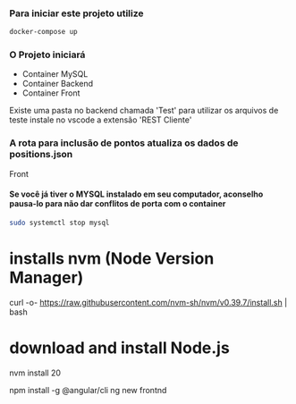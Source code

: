 ### Para iniciar este projeto utilize

```sh
docker-compose up
```

### O Projeto iniciará

- Container MySQL
- Container Backend
- Container Front

Existe uma pasta no backend chamada 'Test' para utilizar os arquivos de teste instale
no vscode a extensão 'REST Cliente'

### A rota para inclusão de pontos atualiza os dados de positions.json

Front

#### Se você já tiver o MYSQL instalado em seu computador, aconselho pausa-lo para não dar conflitos de porta com o container

```sh
sudo systemctl stop mysql
```


# installs nvm (Node Version Manager)
curl -o- https://raw.githubusercontent.com/nvm-sh/nvm/v0.39.7/install.sh | bash

# download and install Node.js
nvm install 20

npm install -g @angular/cli
ng new frontnd



<!DOCTYPE html>
<html>
<head>
    <title>Mapa</title>
    <link rel="stylesheet" href="https://cdnjs.cloudflare.com/ajax/libs/leaflet/1.7.1/leaflet.css" />
    <script src="https://cdnjs.cloudflare.com/ajax/libs/leaflet/1.7.1/leaflet.js"></script>
</head>
<body>
    <div id="map" style="width: 100%; height: 100%;"></div>

    <script>
        var map = L.map('map').setView([-18.92406700, -48.28214200], 12);
        
        L.tileLayer('https://{s}.tile.openstreetmap.org/{z}/{x}/{y}.png', {
            attribution: '&copy; <a href="https://www.openstreetmap.org/copyright">OpenStreetMap</a> contributors'
        }).addTo(map);
        
        L.marker([-18.92406700, -48.28214200]).addTo(map);
        // Adicione marcadores adicionais conforme necessário
        
        var polyline = L.polyline([
            [-18.92406700, -48.28214200],
            // Adicione coordenadas adicionais para a linha poligonal
        ], {color: 'blue'}).addTo(map);
    </script>
</body>
</html>
